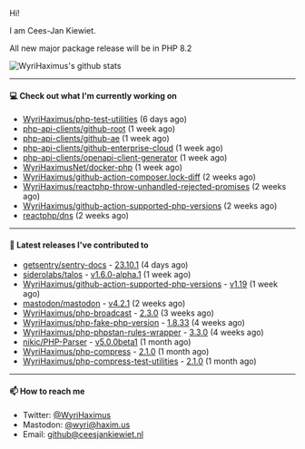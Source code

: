 Hi!

I am Cees-Jan Kiewiet.

All new major package release will be in PHP 8.2

![WyriHaximus's github stats](https://github-readme-stats.vercel.app/api?username=WyriHaximus&show_icons=true)

---

#### 💻 Check out what I'm currently working on

- [WyriHaximus/php-test-utilities](https://github.com/WyriHaximus/php-test-utilities) (6 days ago)
- [php-api-clients/github-root](https://github.com/php-api-clients/github-root) (1 week ago)
- [php-api-clients/github-ae](https://github.com/php-api-clients/github-ae) (1 week ago)
- [php-api-clients/github-enterprise-cloud](https://github.com/php-api-clients/github-enterprise-cloud) (1 week ago)
- [php-api-clients/openapi-client-generator](https://github.com/php-api-clients/openapi-client-generator) (1 week ago)
- [WyriHaximusNet/docker-php](https://github.com/WyriHaximusNet/docker-php) (1 week ago)
- [WyriHaximus/github-action-composer.lock-diff](https://github.com/WyriHaximus/github-action-composer.lock-diff) (2 weeks ago)
- [WyriHaximus/reactphp-throw-unhandled-rejected-promises](https://github.com/WyriHaximus/reactphp-throw-unhandled-rejected-promises) (2 weeks ago)
- [WyriHaximus/github-action-supported-php-versions](https://github.com/WyriHaximus/github-action-supported-php-versions) (2 weeks ago)
- [reactphp/dns](https://github.com/reactphp/dns) (2 weeks ago)

---

#### 🔭 Latest releases I've contributed to

- [getsentry/sentry-docs](https://github.com/getsentry/sentry-docs) - [23.10.1](https://github.com/getsentry/sentry-docs/releases/tag/23.10.1) (4 days ago)
- [siderolabs/talos](https://github.com/siderolabs/talos) - [v1.6.0-alpha.1](https://github.com/siderolabs/talos/releases/tag/v1.6.0-alpha.1) (1 week ago)
- [WyriHaximus/github-action-supported-php-versions](https://github.com/WyriHaximus/github-action-supported-php-versions) - [v1.19](https://github.com/WyriHaximus/github-action-supported-php-versions/releases/tag/v1.19) (1 week ago)
- [mastodon/mastodon](https://github.com/mastodon/mastodon) - [v4.2.1](https://github.com/mastodon/mastodon/releases/tag/v4.2.1) (2 weeks ago)
- [WyriHaximus/php-broadcast](https://github.com/WyriHaximus/php-broadcast) - [2.3.0](https://github.com/WyriHaximus/php-broadcast/releases/tag/2.3.0) (3 weeks ago)
- [WyriHaximus/php-fake-php-version](https://github.com/WyriHaximus/php-fake-php-version) - [1.8.33](https://github.com/WyriHaximus/php-fake-php-version/releases/tag/1.8.33) (4 weeks ago)
- [WyriHaximus/php-phpstan-rules-wrapper](https://github.com/WyriHaximus/php-phpstan-rules-wrapper) - [3.3.0](https://github.com/WyriHaximus/php-phpstan-rules-wrapper/releases/tag/3.3.0) (4 weeks ago)
- [nikic/PHP-Parser](https://github.com/nikic/PHP-Parser) - [v5.0.0beta1](https://github.com/nikic/PHP-Parser/releases/tag/v5.0.0beta1) (1 month ago)
- [WyriHaximus/php-compress](https://github.com/WyriHaximus/php-compress) - [2.1.0](https://github.com/WyriHaximus/php-compress/releases/tag/2.1.0) (1 month ago)
- [WyriHaximus/php-compress-test-utilities](https://github.com/WyriHaximus/php-compress-test-utilities) - [2.1.0](https://github.com/WyriHaximus/php-compress-test-utilities/releases/tag/2.1.0) (1 month ago)

---

#### 📫 How to reach me

- Twitter: [@WyriHaximus](https://twitter.com/WyriHaximus)
- Mastodon: [@wyri@haxim.us](https://toot-toot.wyrihaxim.us/@wyri)
- Email: [github@ceesjankiewiet.nl](mailto:github@ceesjankiewiet.nl)
